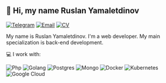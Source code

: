 ## 👋 Hi, my name Ruslan Yamaletdinov
[![Telegram](https://img.shields.io/badge/Telegram-ping-%232CA5E0?style=flat&logo=telegram)](https://t.me/green_tmz)
[![Email](https://img.shields.io/badge/@-green.tmz@yandex.ru-blueviolet?style=flat)](mailto:green.tmz@yandex.ru)
[![CV](https://img.shields.io/badge/CV-hire-success?style=flat)](https://hh.ru/resume/2e565c77ff0d8d845d0039ed1f4c6d44574632)

My name is Ruslan Yamaletdinov. I'm a web developer. My main specialization is back-end development.

💻 I work with:

![Php](https://img.shields.io/badge/php-programming-%234f5b93?style=flat&logo=php)
![Golang](https://img.shields.io/badge/golang-programming-%2300ADD8?style=flat&logo=go)
![Postgres](https://img.shields.io/badge/postgresql-database-%23336791?style=flat&logo=postgresql)
![Mongo](https://img.shields.io/badge/mongodb-database-%2347A248?style=flat&logo=mongodb)
![Docker](https://img.shields.io/badge/docker-containers-%232496ED?style=flat&logo=docker)
![Kubernetes](https://img.shields.io/badge/kubernetes-containers-%23326CE5?style=flat&logo=kubernetes)
![Google Cloud](https://img.shields.io/badge/google-cloud-%234285F4?style=flat&logo=google%20cloud)

<!--
**green-tmz/green-tmz** is a ✨ _special_ ✨ repository because its `README.md` (this file) appears on your GitHub profile.

Here are some ideas to get you started:

- 🔭 I’m currently working on ...
- 🌱 I’m currently learning ...
- 👯 I’m looking to collaborate on ...
- 🤔 I’m looking for help with ...
- 💬 Ask me about ...
- 📫 How to reach me: ...
- 😄 Pronouns: ...
- ⚡ Fun fact: ...
-->
